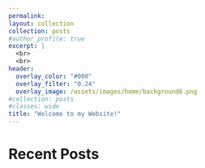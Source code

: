 ```yaml
---
permalink:
layout: collection
collection: posts
#author_profile: true
excerpt: | 
  <br>
  <br>
header:
  overlay_color: "#000"
  overlay_filter: "0.24"
  overlay_image: /assets/images/home/background6.png
#collection: posts
#classes: wide
title: "Welcome to my Website!"
---
```


# Recent Posts

